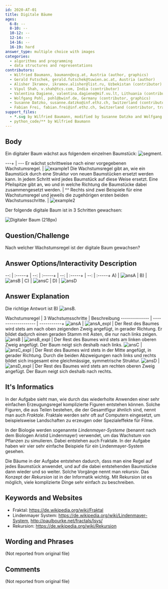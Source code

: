 ```yaml
---
id: 2020-AT-01
title: Digitale Bäume
ages:
  6-8: --
  8-10: --
  10-12: --
  12-14: --
  14-16: --
  16-19: hard
answer_type: multiple choice with images
categories:
  - algorithms and programming
  - data structures and representations
contributors:
  - Wilfried Baumann, baumann@ocg.at, Austria (author, graphics)
  - Gerald Futschek, gerald.futschek@tuwien.ac.at, Austria (author)
  - Alisher Ikramov, ikramov.alisher@list.ru, Uzbekistan (contributor)
  - Vipul Shah, v.shah@tcs.com, India (contributor)
  - Valentina Dagienė, valentina.dagiene@mif.vu.lt, Lithuania (contributor)
  - Wolfgang Pohl, pohl@bwinf.de, Germany (contributor, graphics)
  - Susanne Datzko, susanne.datzko@inf.ethz.ch, Switzerland (contributor, graphics)
  - Fabian Frei, fabian.frei@inf.ethz.ch, Switzerland (contributor, translation from English into German)
support_files:
  - *.svg by Wilfried Baumann, modified by Susanne Datzko and Wolfgang Pohl
  - python_code/** by Wilfried Baumann
---
```



## Body

Ein digitaler Baum wächst aus folgendem einzelnen Baumstück: ![segment](graphics/2020-AT-01_taskbody1-compatible.svg "Baumstück (7px)"). 

---+ | ---
Er wächst schrittweise nach einer vorgegebenen Wachstumsregel. | ![example1] 
Die Wachstumsregel gibt an, wie ein Baumstück durch eine Struktur von neuen Baumstücken ersetzt werden kann. In jedem Schritt wird jedes Baumstück auf diese Weise ersetzt. Eine Pfeilspitze gibt an, wo und in welche Richtung die Baumstücke dabei zusammengesetzt werden. | ^^
Rechts sind zwei Beispiele für eine Wachstumsregel und jeweils die zugehörigen ersten beiden Wachstumsschritte. | ![example2]

[example1]: graphics/2020-AT-01_taskbody_example1-compatible.svg "Wachstumsregel und Beispiel 1 (257px)"
[example2]: graphics/2020-AT-01_taskbody_example2-compatible.svg "Wachstumsregel und Beispiel 1 (257px)"

Der folgende digitale Baum ist in 3 Schritten gewachsen:

![](graphics/2020-AT-01_taskbody6-compatible.svg "Digitaler Baum (218px)")


## Question/Challenge

Nach welcher Wachstumsregel ist der digitale Baum gewachsen?


## Answer Options/Interactivity Description

--: | :-----+ | --: | :-----+ | --: | :-----+ | --: | :-----+
 A) | ![ansA] |  B) | ![ansB] |  C) | ![ansC] |  D) | ![ansD]

[ansA]: graphics/2020-AT-01_answerA.svg "Antwort A (70px)"
[ansB]: graphics/2020-AT-01_answerB.svg "Antwort B (70px)"
[ansC]: graphics/2020-AT-01_answerC.svg "Antwort C (70px)"
[ansD]: graphics/2020-AT-01_answerD.svg "Antwort D (70px)"


## Answer Explanation

Die richtige Antwort ist B) ![ansB].

Wachstumsregel | 3 Wachstumsschritte | Beschreibung
-------------- | ------------------- | -----------+
   ![ansA]     |    ![ansA_expl]     | Der Rest des Baumes wird stets am nach oben zeigenden Zweig angefügt, in gerader Richtung. Er bildet dadurch einen geraden Stamm mit Ästen, die nur nach links zeigen.
   ![ansB]     |    ![ansB_expl]     | Der Rest des Baumes wird stets am linken oberen Zweig angefügt. Der Baum neigt sich deshalb nach links.
   ![ansC]     |    ![ansC_expl]     | Der Rest des Baumes wird stets in der Mitte angefügt, in gerader Richtung. Durch die beiden Abzweigungen nach links und rechts bildet sich insgesamt eine gleichmässige, symmetrische Struktur.
   ![ansD]     |    ![ansD_expl]     | Der Rest des Baumes wird stets am rechten oberen Zweig angefügt. Der Baum neigt sich deshalb nach rechts.

[ansA_expl]: graphics/2020-AT-01_explanationA-compatible.svg "Erläuterung Antwort A (137px)"
[ansB_expl]: graphics/2020-AT-01_explanationB-compatible.svg "Erläuterung Antwort B (207px)"
[ansC_expl]: graphics/2020-AT-01_explanationC-compatible.svg "Erläuterung Antwort C (207px)"
[ansD_expl]: graphics/2020-AT-01_explanationD-compatible.svg "Erläuterung Antwort D (226px)"


## It's Informatics

In der Aufgabe sieht man, wie durch das wiederholte Anwenden einer sehr einfachen Erzeugungsregel komplizierte Figuren entstehen können. Solche Figuren, die aus Teilen bestehen, die der Gesamtfigur ähnlich sind, nennt man auch _Fraktale_. Fraktale werden sehr oft auf Computern eingesetzt, um beispielsweise Landschaften zu erzeugen oder Spezialeffekte für Filme. 

In der Biologie werden sogenannte _Lindenmayer-Systeme_ (benannt nach dem Biologen Aristid Lindenmayer) verwendet, um das Wachstum von Pflanzen zu simulieren. Dabei entstehen auch Fraktale. In der Aufgabe haben wir vier sehr einfache Beispiele für ein Lindenmayer-System gesehen.

Die Bäume in der Aufgabe entstehen dadurch, dass man eine Regel auf jedes Baumstück anwendet, und auf die dabei entstehenden Baumstücke dann wieder und so weiter. Solche Vorgänge nennt man _rekursiv_. Das Konzept der _Rekursion_ ist in der Informatik wichtig. Mit Rekursion ist es möglich, viele komplizierte Dinge sehr einfach zu beschreiben.


## Keywords and Websites

 - Fraktal: https://de.wikipedia.org/wiki/Fraktal
 - Lindenmayer System: https://de.wikipedia.org/wiki/Lindenmayer-System, http://paulbourke.net/fractals/lsys/
 - Rekursion: https://de.wikipedia.org/wiki/Rekursion


## Wording and Phrases

(Not reported from original file)


## Comments

(Not reported from original file)
